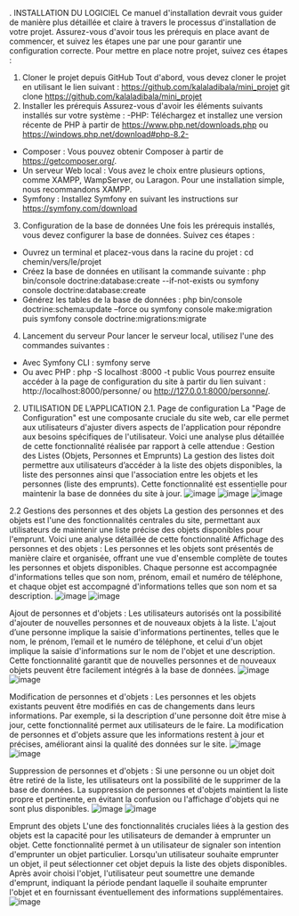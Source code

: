 . INSTALLATION DU LOGICIEL
Ce manuel d'installation devrait vous guider de manière plus détaillée et claire à travers le processus d'installation de votre projet. 
Assurez-vous d'avoir tous les prérequis en place avant de commencer, et suivez les étapes une par une pour garantir une configuration correcte.
Pour mettre en place notre projet, suivez ces étapes :
1. Cloner le projet depuis GitHub 
Tout d'abord, vous devez cloner le projet en utilisant le lien suivant : https://github.com/kalaladibala/mini_projet
git clone https://github.com/kalaladibala/mini_projet
2. Installer les prérequis 
Assurez-vous d'avoir les éléments suivants installés sur votre système :
-PHP: Téléchargez et installez une version récente de PHP à partir de https://www.php.net/downloads.php ou  https://windows.php.net/download#php-8.2- 
- Composer : Vous pouvez obtenir Composer à partir de https://getcomposer.org/.
- Un serveur Web local : Vous avez le choix entre plusieurs options, comme XAMPP, WampServer, ou Laragon. Pour une installation simple, nous recommandons XAMPP.
- Symfony : Installez Symfony en suivant les instructions sur https://symfony.com/download
3. Configuration de la base de données 
Une fois les prérequis installés, vous devez configurer la base de données. Suivez ces étapes :
- Ouvrez un terminal et placez-vous dans la racine du projet :
  cd chemin/vers/le/projet
- Créez la base de données en utilisant la commande suivante :
  php bin/console doctrine:database:create --if-not-exists ou symfony console doctrine:database:create
- Générez les tables de la base de données :
  php bin/console doctrine:schema:update –force ou symfony console make:migration puis symfony console doctrine:migrations:migrate
4. Lancement du serveur 
Pour lancer le serveur local, utilisez l'une des commandes suivantes :
- Avec Symfony CLI : symfony serve
- Ou avec PHP :  php -S localhost :8000 -t public
Vous pourrez ensuite accéder à la page de configuration du site à partir du lien suivant : http://localhost:8000/personne/ ou http://127.0.0.1:8000/personne/.

2. UTILISATION DE L’APPLICATION
	2.1. Page de configuration
La "Page de Configuration" est une composante cruciale du site web, car elle permet aux utilisateurs d'ajuster divers aspects de l'application pour répondre aux besoins spécifiques de l'utilisateur.
Voici une analyse plus détaillée de cette fonctionnalité réalisée par rapport à celle attendue :
 Gestion des Listes (Objets, Personnes et Emprunts)
La gestion des listes doit permettre aux utilisateurs d’accéder à  la liste des objets disponibles, la liste des personnes ainsi que l'association entre les objets et les personnes (liste des emprunts).
Cette fonctionnalité est essentielle pour maintenir la base de données du site à jour.
![image](https://github.com/kalaladibala/mini_projet/assets/97503506/7671313e-9d06-4d50-8b5e-4f0b4e2c1d75)
![image](https://github.com/kalaladibala/mini_projet/assets/97503506/5f5a4e68-d15c-4471-a400-e4c34a4ff47c)
![image](https://github.com/kalaladibala/mini_projet/assets/97503506/6f36c38e-30aa-4419-8106-1f2c23669634)

2.2 Gestions des personnes et des objets 
La gestion des personnes et des objets est l'une des fonctionnalités centrales du site, permettant aux utilisateurs de maintenir une liste précise des objets disponibles pour l'emprunt. 
Voici une analyse détaillée de cette fonctionnalité
Affichage des personnes et des objets :
Les personnes et les objets sont présentés de manière claire et organisée, offrant une vue d'ensemble complète de toutes les personnes et objets disponibles. 
Chaque personne est accompagnée d'informations telles que son nom, prénom, email et numéro de téléphone, et chaque objet est accompagné d'informations telles que son nom et sa description.
![image](https://github.com/kalaladibala/mini_projet/assets/97503506/7aa311c5-d1bc-4e65-b516-e36c34c4df21)
![image](https://github.com/kalaladibala/mini_projet/assets/97503506/1c2c6ddb-66a6-4a20-9756-d82a2820055b)


Ajout de personnes et d'objets :
Les utilisateurs autorisés ont la possibilité d'ajouter de nouvelles personnes et de nouveaux objets à la liste. L'ajout d’une personne implique la saisie d'informations pertinentes, 
telles que le nom, le prénom, l’email et le numéro de téléphone, et celui d'un objet implique la saisie d'informations sur le nom de l'objet et une description. 
Cette fonctionnalité garantit que de nouvelles personnes et de nouveaux objets peuvent être facilement intégrés à la base de données.
![image](https://github.com/kalaladibala/mini_projet/assets/97503506/ff6d9fd1-7b4e-4b1d-a855-d4ea3d8699d6)
![image](https://github.com/kalaladibala/mini_projet/assets/97503506/766b8d50-58c3-486f-b370-733184f3f207)
                  
Modification de personnes et d'objets :
Les personnes et les objets existants peuvent être modifiés en cas de changements dans leurs informations. Par exemple, si la description d'une personne doit être mise à jour,
cette fonctionnalité permet aux utilisateurs de le faire. La modification de personnes et d'objets assure que les informations restent à jour et précises, améliorant ainsi la qualité des données sur le site.
![image](https://github.com/kalaladibala/mini_projet/assets/97503506/a6c3a7fe-c011-4895-a2a1-534275ec8878)
![image](https://github.com/kalaladibala/mini_projet/assets/97503506/cb15106d-c293-4101-a961-08a19e3cf1b5)

Suppression de personnes et d'objets :
Si une personne ou un objet doit être retiré de la liste, les utilisateurs ont la possibilité de le supprimer de la base de données. 
La suppression de personnes et d'objets maintient la liste propre et pertinente, en évitant la confusion ou l'affichage d'objets qui ne sont plus disponibles.
![image](https://github.com/kalaladibala/mini_projet/assets/97503506/2e8ef08c-1b1f-47a2-bd58-09b917f2f8a6)
![image](https://github.com/kalaladibala/mini_projet/assets/97503506/9c540706-fe0d-436c-bfe6-ce0b0fa3da5c)


         
Emprunt des objets 
L'une des fonctionnalités cruciales liées à la gestion des objets est la capacité pour les utilisateurs de demander à emprunter un objet. 
Cette fonctionnalité permet à un utilisateur de signaler son intention d'emprunter un objet particulier. Lorsqu'un utilisateur souhaite emprunter un objet, 
il peut sélectionner cet objet depuis la liste des objets disponibles. Après avoir choisi l'objet, l'utilisateur peut soumettre une demande d'emprunt,
indiquant la période pendant laquelle il souhaite emprunter l'objet et en fournissant éventuellement des informations supplémentaires.
![image](https://github.com/kalaladibala/mini_projet/assets/97503506/77c43345-4035-44da-b38e-9c0d81700dbb)

 



